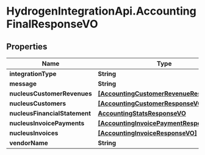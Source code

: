 # HydrogenIntegrationApi.AccountingFinalResponseVO

## Properties
Name | Type | Description | Notes
------------ | ------------- | ------------- | -------------
**integrationType** | **String** |  | [optional] 
**message** | **String** |  | [optional] 
**nucleusCustomerRevenues** | [**[AccountingCustomerRevenueResponseVO]**](AccountingCustomerRevenueResponseVO.md) |  | [optional] 
**nucleusCustomers** | [**[AccountingCustomerResponseVO]**](AccountingCustomerResponseVO.md) |  | [optional] 
**nucleusFinancialStatement** | [**AccountingStatsResponseVO**](AccountingStatsResponseVO.md) |  | [optional] 
**nucleusInvoicePayments** | [**[AccountingInvoicePaymentResponseVO]**](AccountingInvoicePaymentResponseVO.md) |  | [optional] 
**nucleusInvoices** | [**[AccountingInvoiceResponseVO]**](AccountingInvoiceResponseVO.md) |  | [optional] 
**vendorName** | **String** |  | [optional] 


